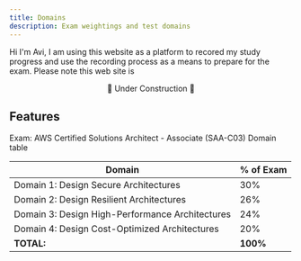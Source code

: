 ```yaml
---
title: Domains
description: Exam weightings and test domains
---
```

Hi I'm Avi, I am using this website as a platform to recored my study progress and use the recording process as a means to prepare for the exam.
Please note this web site is   
<p align="center">🚧 Under Construction 🚧</p>


## Features

Exam: AWS Certified Solutions Architect - Associate (SAA-C03) Domain table

| Domain                                          	| % of Exam 	|
|-------------------------------------------------	|-----------	|
| Domain 1: Design Secure Architectures           	| 30%       	|
| Domain 2: Design Resilient Architectures        	| 26%          	|
| Domain 3: Design High-Performance Architectures 	| 24%          	|
| Domain 4: Design Cost-Optimized Architectures   	| 20%          	|
| <b>TOTAL:</b>                                    	| <b>100%</b>  	|
